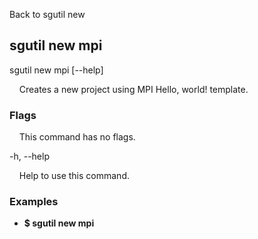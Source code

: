 Back to sgutil new


## sgutil new mpi

sgutil new mpi [--help]

  &nbsp; &nbsp; Creates a new project using MPI Hello, world! template.



### Flags

  &nbsp; &nbsp; This command has no flags.


-h, --help 

  &nbsp; &nbsp; Help to use this command.


### Examples
* **$ sgutil new mpi**
